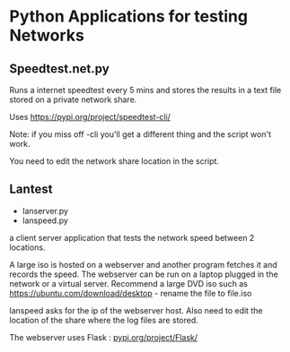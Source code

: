 # Python Applications for testing Networks

## Speedtest.net.py

Runs a internet speedtest every 5 mins and stores the results in a text file stored on a private network share. 

Uses https://pypi.org/project/speedtest-cli/

Note: if you  miss off -cli you'll get a different thing and the script won't work. 

You need to edit the network share location in the script. 

## Lantest

- lanserver.py
- lanspeed.py

a client server application that tests the network speed between 2 locations. 

A large iso is hosted on a webserver and another program fetches it and records the speed. The webserver can be run on a laptop plugged in the network or a virtual server.  Recommend a large DVD iso such as https://ubuntu.com/download/desktop - rename the file to file.iso 

lanspeed asks for the ip of the webserver host. Also need to edit the location of the share where the log files are stored.  

The webserver uses Flask : [pypi.org/project/Flask/](https://pypi.org/project/Flask/)
